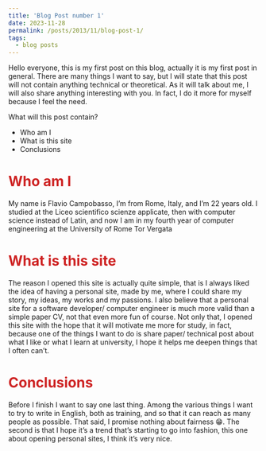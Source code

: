 ```yaml
---
title: 'Blog Post number 1'
date: 2023-11-28
permalink: /posts/2013/11/blog-post-1/
tags:
  - blog posts
---
```


Hello everyone, this is my first post on this blog, actually it is my first post in general. There are many things I want to say, but I will state that this post will not contain anything technical or theoretical. As it will talk about me, I will also share anything interesting with you. In fact, I do it more for myself because I feel the need.

What will this post contain?
- Who am I
- What is this site
- Conclusions

<span style="color: #ce2323">Who am I</span>
======
My name is Flavio Campobasso, I’m from Rome, Italy, and I’m 22 years old. I studied at the Liceo scientifico scienze applicate, then with computer science instead of Latin, and now I am in my fourth year of computer engineering at the University of Rome Tor Vergata

<span style="color: #ce2323">What is this site</span>
======

The reason I opened this site is actually quite simple, that is I always liked the idea of having a personal site, made by me, where I could share my story, my ideas, my works and my passions. I also believe that a personal site for a software developer/ computer engineer is much more valid than a simple paper CV, not that even more fun of course. Not only that, I opened this site with the hope that it will motivate me more for study, in fact, because one of the things I want to do is share paper/ technical post about what I like or what I learn at university, I hope it helps me deepen things that I often can’t.


<span style="color: #ce2323">Conclusions</span>
=====
Before I finish I want to say one last thing. Among the various things I want to try to write in English, both as training, and so that it can reach as many people as possible. That said, I promise nothing about fairness 😁. The second is that I hope it’s a trend that’s starting to go into fashion, this one about opening personal sites, I think it’s very nice.
